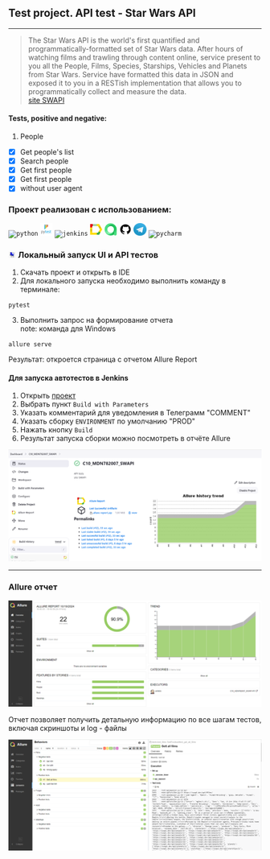 ## Test project. API test - Star Wars API
----  
> The Star Wars API is the world's first quantified and programmatically-formatted set of Star Wars data.
> After hours of watching films and trawling through content online, service present to you all the People, Films, Species, Starships, Vehicles and Planets from Star Wars.
> Service have formatted this data in JSON and exposed it to you in a RESTish implementation that allows you to programmatically collect and measure the data.  
> [site SWAPI](https://swapi.dev/)

#### Tests, positive and negative:

1) People

- [x] Get people's list
- [x] Search people
- [x] Get first people
- [x] Get first people
- [x] without user agent

### Проект реализован с использованием:  
<p  align="left">
<code><img width="5%" title="python" src="https://cdn.jsdelivr.net/gh/devicons/devicon@latest/icons/python/python-original.svg"></code>
<code><img width="5%" title="pytest" src="https://github.com/MDN78/MDN78/blob/main/assets/pytest.png"></code>
<code><img width="5%" title="jenkins" src="https://cdn.jsdelivr.net/gh/devicons/devicon@latest/icons/jenkins/jenkins-original.svg"></code>
<code><img width="5%" title="allure" src="https://github.com/MDN78/MDN78/blob/main/assets/allure_report.png"></code>
<code><img width="5%" title="alluretestops" src="https://github.com/MDN78/MDN78/blob/main/assets/allure_testops.png"></code>
<code><img width="5%" title="github" src="https://github.com/MDN78/MDN78/blob/main/assets/github.png"></code>  
<code><img width="5%" title="telegram" src="assets/tg.png"></code>   
<code><img width="5%" title="pycharm" src="https://cdn.jsdelivr.net/gh/devicons/devicon@latest/icons/pycharm/pycharm-original.svg"></code>  

### <img width="3%" title="pc" src="assets/pc.jpg"> Локальный запуск UI и API тестов  
1) Скачать проект и открыть в IDE
2) Для локального запуска необходимо выполнить команду в терминале:

```commandline
pytest 
```
3) Выполнить запрос на формирование отчета  
   note: команда для Windows

```commandline
allure serve
```

Результат: откроется страница с отчетом Allure Report

#### Для запуска автотестов в Jenkins

1. Открыть <a target="_blank" href="https://jenkins.autotests.cloud/job/C10_MDN782007_SWAPI/">проект</a>
2. Выбрать пункт `Build with Parameters`
3. Указать комментарий для уведомления в Телеграмм "COMMENT"
4. Указать сборку `ENVIRONMENT` по умолчанию "PROD"
5. Нажать кнопку `Build`
6. Результат запуска сборки можно посмотреть в отчёте Allure

![image](assets/jenkins.PNG)

----

### Allure отчет

![image](assets/jenkins_allure_report.PNG)

Отчет позволяет получить детальную информацию по все шагам тестов, включая скриншоты и log - файлы

![image](assets/jenkins_allure_logs.PNG)  